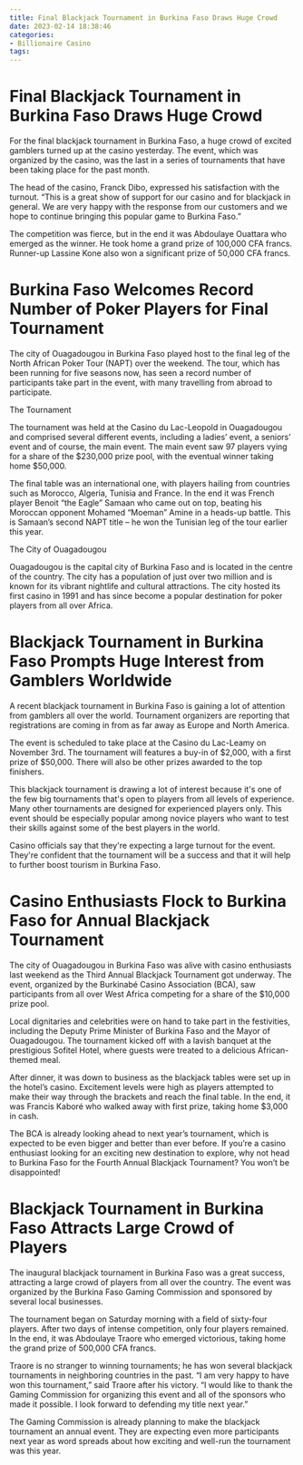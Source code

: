 ```yaml
---
title: Final Blackjack Tournament in Burkina Faso Draws Huge Crowd
date: 2023-02-14 18:38:46
categories:
- Billionaire Casino
tags:
---
```



#  Final Blackjack Tournament in Burkina Faso Draws Huge Crowd

For the final blackjack tournament in Burkina Faso, a huge crowd of excited gamblers turned up at the casino yesterday. The event, which was organized by the casino, was the last in a series of tournaments that have been taking place for the past month.

The head of the casino, Franck Dibo, expressed his satisfaction with the turnout. “This is a great show of support for our casino and for blackjack in general. We are very happy with the response from our customers and we hope to continue bringing this popular game to Burkina Faso.”

The competition was fierce, but in the end it was Abdoulaye Ouattara who emerged as the winner. He took home a grand prize of 100,000 CFA francs. Runner-up Lassine Kone also won a significant prize of 50,000 CFA francs.

#  Burkina Faso Welcomes Record Number of Poker Players for Final Tournament

The city of Ouagadougou in Burkina Faso played host to the final leg of the North African Poker Tour (NAPT) over the weekend. The tour, which has been running for five seasons now, has seen a record number of participants take part in the event, with many travelling from abroad to participate.

The Tournament

The tournament was held at the Casino du Lac-Leopold in Ouagadougou and comprised several different events, including a ladies’ event, a seniors’ event and of course, the main event. The main event saw 97 players vying for a share of the $230,000 prize pool, with the eventual winner taking home $50,000.

The final table was an international one, with players hailing from countries such as Morocco, Algeria, Tunisia and France. In the end it was French player Benoit “the Eagle” Samaan who came out on top, beating his Moroccan opponent Mohamed “Moeman” Amine in a heads-up battle. This is Samaan’s second NAPT title – he won the Tunisian leg of the tour earlier this year.

The City of Ouagadougou

Ouagadougou is the capital city of Burkina Faso and is located in the centre of the country. The city has a population of just over two million and is known for its vibrant nightlife and cultural attractions. The city hosted its first casino in 1991 and has since become a popular destination for poker players from all over Africa.

#  Blackjack Tournament in Burkina Faso Prompts Huge Interest from Gamblers Worldwide

A recent blackjack tournament in Burkina Faso is gaining a lot of attention from gamblers all over the world. Tournament organizers are reporting that registrations are coming in from as far away as Europe and North America.

The event is scheduled to take place at the Casino du Lac-Leamy on November 3rd. The tournament will features a buy-in of $2,000, with a first prize of $50,000. There will also be other prizes awarded to the top finishers.

This blackjack tournament is drawing a lot of interest because it's one of the few big tournaments that's open to players from all levels of experience. Many other tournaments are designed for experienced players only. This event should be especially popular among novice players who want to test their skills against some of the best players in the world.

 Casino officials say that they're expecting a large turnout for the event. They're confident that the tournament will be a success and that it will help to further boost tourism in Burkina Faso.

#   Casino Enthusiasts Flock to Burkina Faso for Annual Blackjack Tournament

The city of Ouagadougou in Burkina Faso was alive with casino enthusiasts last weekend as the Third Annual Blackjack Tournament got underway. The event, organized by the Burkinabé Casino Association (BCA), saw participants from all over West Africa competing for a share of the $10,000 prize pool.

Local dignitaries and celebrities were on hand to take part in the festivities, including the Deputy Prime Minister of Burkina Faso and the Mayor of Ouagadougou. The tournament kicked off with a lavish banquet at the prestigious Sofitel Hotel, where guests were treated to a delicious African-themed meal.

After dinner, it was down to business as the blackjack tables were set up in the hotel’s casino. Excitement levels were high as players attempted to make their way through the brackets and reach the final table. In the end, it was Francis Kaboré who walked away with first prize, taking home $3,000 in cash.

The BCA is already looking ahead to next year’s tournament, which is expected to be even bigger and better than ever before. If you’re a casino enthusiast looking for an exciting new destination to explore, why not head to Burkina Faso for the Fourth Annual Blackjack Tournament? You won’t be disappointed!

#  Blackjack Tournament in Burkina Faso Attracts Large Crowd of Players

The inaugural blackjack tournament in Burkina Faso was a great success, attracting a large crowd of players from all over the country. The event was organized by the Burkina Faso Gaming Commission and sponsored by several local businesses.

The tournament began on Saturday morning with a field of sixty-four players. After two days of intense competition, only four players remained. In the end, it was Abdoulaye Traore who emerged victorious, taking home the grand prize of 500,000 CFA francs.

Traore is no stranger to winning tournaments; he has won several blackjack tournaments in neighboring countries in the past. “I am very happy to have won this tournament,” said Traore after his victory. “I would like to thank the Gaming Commission for organizing this event and all of the sponsors who made it possible. I look forward to defending my title next year.”

The Gaming Commission is already planning to make the blackjack tournament an annual event. They are expecting even more participants next year as word spreads about how exciting and well-run the tournament was this year.